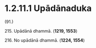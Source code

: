 # 1.2.11.1 Upādānaduka

(91.)

215\. Upādānā dhammā. (**1219, 1553**)

216\. No upādānā dhammā. (**1224, 1554**)
